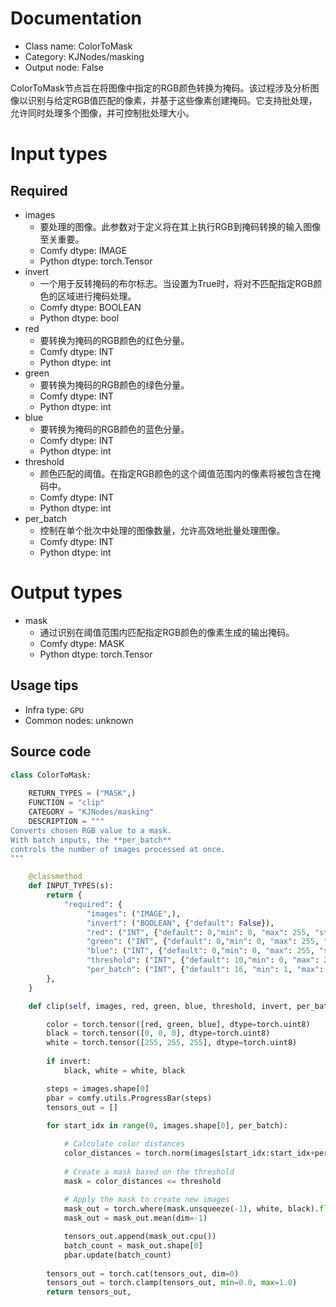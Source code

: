 
# Documentation
- Class name: ColorToMask
- Category: KJNodes/masking
- Output node: False

ColorToMask节点旨在将图像中指定的RGB颜色转换为掩码。该过程涉及分析图像以识别与给定RGB值匹配的像素，并基于这些像素创建掩码。它支持批处理，允许同时处理多个图像，并可控制批处理大小。

# Input types
## Required
- images
    - 要处理的图像。此参数对于定义将在其上执行RGB到掩码转换的输入图像至关重要。
    - Comfy dtype: IMAGE
    - Python dtype: torch.Tensor
- invert
    - 一个用于反转掩码的布尔标志。当设置为True时，将对不匹配指定RGB颜色的区域进行掩码处理。
    - Comfy dtype: BOOLEAN
    - Python dtype: bool
- red
    - 要转换为掩码的RGB颜色的红色分量。
    - Comfy dtype: INT
    - Python dtype: int
- green
    - 要转换为掩码的RGB颜色的绿色分量。
    - Comfy dtype: INT
    - Python dtype: int
- blue
    - 要转换为掩码的RGB颜色的蓝色分量。
    - Comfy dtype: INT
    - Python dtype: int
- threshold
    - 颜色匹配的阈值。在指定RGB颜色的这个阈值范围内的像素将被包含在掩码中。
    - Comfy dtype: INT
    - Python dtype: int
- per_batch
    - 控制在单个批次中处理的图像数量，允许高效地批量处理图像。
    - Comfy dtype: INT
    - Python dtype: int

# Output types
- mask
    - 通过识别在阈值范围内匹配指定RGB颜色的像素生成的输出掩码。
    - Comfy dtype: MASK
    - Python dtype: torch.Tensor


## Usage tips
- Infra type: `GPU`
- Common nodes: unknown


## Source code
```python
class ColorToMask:
    
    RETURN_TYPES = ("MASK",)
    FUNCTION = "clip"
    CATEGORY = "KJNodes/masking"
    DESCRIPTION = """
Converts chosen RGB value to a mask.  
With batch inputs, the **per_batch**  
controls the number of images processed at once.
"""

    @classmethod
    def INPUT_TYPES(s):
        return {
            "required": {
                 "images": ("IMAGE",),
                 "invert": ("BOOLEAN", {"default": False}),
                 "red": ("INT", {"default": 0,"min": 0, "max": 255, "step": 1}),
                 "green": ("INT", {"default": 0,"min": 0, "max": 255, "step": 1}),
                 "blue": ("INT", {"default": 0,"min": 0, "max": 255, "step": 1}),
                 "threshold": ("INT", {"default": 10,"min": 0, "max": 255, "step": 1}),
                 "per_batch": ("INT", {"default": 16, "min": 1, "max": 4096, "step": 1}),
        },
    } 

    def clip(self, images, red, green, blue, threshold, invert, per_batch):

        color = torch.tensor([red, green, blue], dtype=torch.uint8)  
        black = torch.tensor([0, 0, 0], dtype=torch.uint8)
        white = torch.tensor([255, 255, 255], dtype=torch.uint8)
        
        if invert:
            black, white = white, black

        steps = images.shape[0]
        pbar = comfy.utils.ProgressBar(steps)
        tensors_out = []
        
        for start_idx in range(0, images.shape[0], per_batch):

            # Calculate color distances
            color_distances = torch.norm(images[start_idx:start_idx+per_batch] * 255 - color, dim=-1)
            
            # Create a mask based on the threshold
            mask = color_distances <= threshold
            
            # Apply the mask to create new images
            mask_out = torch.where(mask.unsqueeze(-1), white, black).float()
            mask_out = mask_out.mean(dim=-1)

            tensors_out.append(mask_out.cpu())
            batch_count = mask_out.shape[0]
            pbar.update(batch_count)
       
        tensors_out = torch.cat(tensors_out, dim=0)
        tensors_out = torch.clamp(tensors_out, min=0.0, max=1.0)
        return tensors_out,

```
